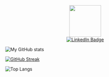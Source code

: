 
<div id="header" align="center">
  <img src="https://media.giphy.com/media/YbXLZ6dymH758xSEbM/giphy.gif" width="100"/>
</div>

<div id="badges" align="center">
  <a href="https://www.linkedin.com/in/sishir-wagle-039b0a19b/">
    <img src="https://img.shields.io/badge/LinkedIn-blue?logo=linkedin&logoColor=white&style=for-the-badge" alt="LinkedIn Badge"/>
  </a>
</div>


![My GitHub stats](https://github-readme-stats.vercel.app/api?username=SishirW&show_icons=true&theme=nord)

[![GitHub Streak](https://streak-stats.demolab.com/?user=SishirW&theme=nord&hide_longest_streak=true&hide_current_streak=true)](https://git.io/streak-stats)

![Top Langs](https://github-readme-stats.vercel.app/api/top-langs/?username=SishirW&theme=nord)

